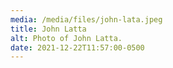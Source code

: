 ```yaml
---
media: /media/files/john-lata.jpeg
title: John Latta
alt: Photo of John Latta.
date: 2021-12-22T11:57:00-0500
---
```

